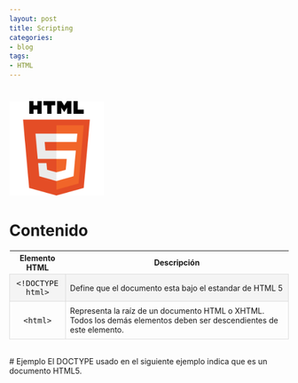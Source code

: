 ```yaml
---
layout: post
title: Scripting
categories:
- blog
tags:
- HTML
---
```



<!-- Estilo CSS del post-->
<style>
table {
    border-collapse: collapse;
    width: 100%;
}

td {
    border: 1px solid #dddddd;
    text-align: left;
    padding: 8px;
}

th {
    text-align: center;
}
tr:nth-child(even) {
    background-color: rgba(238, 238, 238, 0.57);
}

td:first-child {
  width: 20%;
  text-align: center;
  font-family: 'Inconsolata', monospace;
}

table h1 {
  font-size: 2em;
  font-weight: normal;
  color: #000;
}

h2 {
  font-size: 1.5em;
  font-weight: normal;
}

h3 {
  font-size: 1.17em;
  font-weight: normal;
}

h4 {
  font-size: 1.00em;
  font-weight: normal;
}

h5 {
  font-size: 0.83em;
  font-weight: normal;
}

h6 {
  font-size: 0.67em;
  font-weight: normal;
}
</style>

<!-- Imagen Markdown -->
# <img src="./../static/HTML5.png" alt="Drawing" style="width: 170px;"/>

<!-- Contenido post -->
# Contenido

<table>
  <tr>
    <th>Elemento HTML</th>
    <th>Descripción</th>
  </tr>
  <tr>
    <td>&lt;!DOCTYPE html&gt;</td>
    <td>Define que el documento esta bajo el estandar de HTML 5</td>
  </tr>
    <tr>
    <td>&lt;html&gt;</td>
    <td>Representa la raíz de un documento HTML o XHTML. Todos los demás elementos deben ser descendientes de este elemento.</td>
  </tr>
</table>

<br/>
<!-- Ejemplo -->
# Ejemplo
El DOCTYPE usado en el siguiente ejemplo indica que es un documento HTML5.

 <script markdown='1' src="https://gist.github.com/gcpmendez/4ae1c7c7c01ef7df1f251652f7028fb5.js"></script>